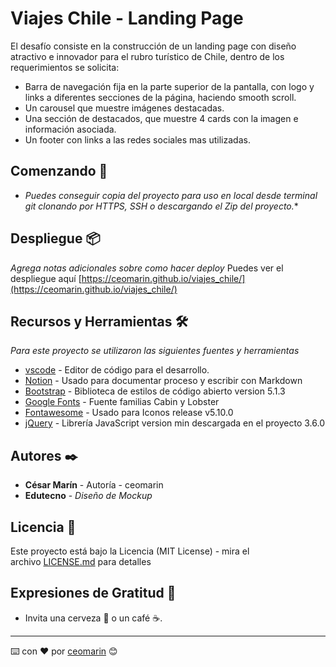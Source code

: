 # Viajes Chile - Landing Page

El desafío consiste en la construcción de un landing page con diseño atractivo e innovador para el rubro turístico de Chile, dentro de los requerimientos se solicita:

- Barra de navegación fija en la parte superior de la pantalla, con logo y links a diferentes secciones de la página, haciendo smooth scroll.
- Un carousel que muestre imágenes destacadas.
- Una sección de destacados, que muestre 4 cards con la imagen e información asociada.
- Un footer con links a las redes sociales mas utilizadas.

## Comenzando 🚀

- *Puedes conseguir copia del proyecto para uso en local desde terminal git clonando por HTTPS, SSH o descargando el Zip del proyecto.**

## Despliegue 📦

*Agrega notas adicionales sobre como hacer deploy* Puedes ver el despliegue aquí [https://ceomarin.github.io/viajes_chile/](https://ceomarin.github.io/viajes_chile/)

## Recursos y Herramientas 🛠️

*Para este proyecto se utilizaron las siguientes fuentes y herramientas*

- [vscode](https://code.visualstudio.com/) - Editor de código para el desarrollo.
- [Notion](https://www.notion.so/product) - Usado para documentar proceso y escribir con Markdown
- [Bootstrap](https://getbootstrap.com/docs/5.1/getting-started/introduction/) - Biblioteca de estilos de código abierto version 5.1.3
- [Google Fonts](https://fonts.google.com/) - Fuente familias Cabin y Lobster
- [Fontawesome](https://fontawesome.com/) - Usado para Iconos release v5.10.0
- [jQuery](https://jquery.com/) - Librería JavaScript version min descargada en el proyecto 3.6.0

## Autores ✒️

- **César Marín** - Autoría - ceomarin
- **Edutecno** - *Diseño de Mockup*

## Licencia 📄

Este proyecto está bajo la Licencia (MIT License) - mira el archivo [LICENSE.md](./LICENSE.md) para detalles

## Expresiones de Gratitud 🎁

- Invita una cerveza 🍺 o un café ☕.

---

⌨️ con ❤️ por [ceomarin](https://github.com/ceomarin) 😊